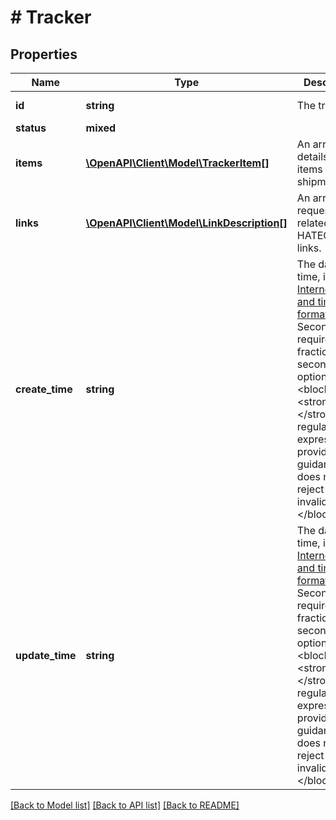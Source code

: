 # # Tracker

## Properties

Name | Type | Description | Notes
------------ | ------------- | ------------- | -------------
**id** | **string** | The tracker id. | [optional] [readonly]
**status** | **mixed** |  | [optional]
**items** | [**\OpenAPI\Client\Model\TrackerItem[]**](TrackerItem.md) | An array of details of items in the shipment. | [optional]
**links** | [**\OpenAPI\Client\Model\LinkDescription[]**](LinkDescription.md) | An array of request-related HATEOAS links. | [optional] [readonly]
**create_time** | **string** | The date and time, in [Internet date and time format](https://tools.ietf.org/html/rfc3339#section-5.6). Seconds are required while fractional seconds are optional.&lt;blockquote&gt;&lt;strong&gt;Note:&lt;/strong&gt; The regular expression provides guidance but does not reject all invalid dates.&lt;/blockquote&gt; | [optional]
**update_time** | **string** | The date and time, in [Internet date and time format](https://tools.ietf.org/html/rfc3339#section-5.6). Seconds are required while fractional seconds are optional.&lt;blockquote&gt;&lt;strong&gt;Note:&lt;/strong&gt; The regular expression provides guidance but does not reject all invalid dates.&lt;/blockquote&gt; | [optional]

[[Back to Model list]](../../README.md#models) [[Back to API list]](../../README.md#endpoints) [[Back to README]](../../README.md)
